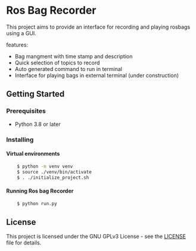 # Ros Bag Recorder

This project aims to provide an interface for recording and playing rosbags using a GUI.

features:
- Bag mangment with time stamp and description
- Quick selection of topics to record
- Auto generated command to run in terminal
- Interface for playing bags in external terminal (under construction)

## Getting Started

### Prerequisites

- Python 3.8 or later

### Installing

#### Virtual environments

```bash
    $ python -m venv venv
    $ source ./venv/bin/activate
    $ . ./initialize_project.sh
```

#### Running Ros bag Recorder

```bash
    $ python run.py
```

## License

This project is licensed under the GNU GPLv3 License - see the [LICENSE](LICENSE) file for details.
